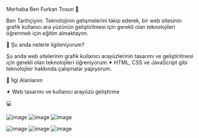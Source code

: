 Merhaba Ben Furkan Tosun  🌠

Ben Tarihçiyim. Teknolojinin gelişmelerini takip ederek, bir web sitesinin grafik kullanıcı ara yüzünün geliştirilmesi için gerekli olan teknolojileri öğrenmek için eğitim almaktayım.

🔭 Şu anda nelerle ilgileniyorum?

Şu anda web sitelerinin grafik kullanıcı arayüzlerinin tasarımı ve geliştirilmesi için gerekli olan teknolojileri öğreniyorum.✦
HTML, CSS ve JavaScript gibi teknolojiler hakkında çalışmalar yapıyorum. 

🚀 İlgi Alanlarım

✦ Web tasarımı ve kullanıcı arayüzü geliştirme


💻

![image](https://user-images.githubusercontent.com/130418854/236064208-22d85c0c-bd28-403c-a61c-16a619260b8b.png)
 ![image](https://user-images.githubusercontent.com/130418854/236066092-215bb7b2-c421-40f7-a571-71d0767fc8a8.png)
 ![image](https://user-images.githubusercontent.com/130418854/236066139-c24bc544-43b1-45c8-8621-8e444104fc8d.png)


![image](https://user-images.githubusercontent.com/130418854/236066183-5fd6f7df-16f2-44f2-8ad7-fb62e7b91267.png)
![image](https://user-images.githubusercontent.com/130418854/236066219-6bef337f-1d50-4e87-a1bf-f45b9a04bef4.png)
![image](https://user-images.githubusercontent.com/130418854/236066241-fee09bbc-27aa-4a0a-927e-b3d95d828c0c.png)



